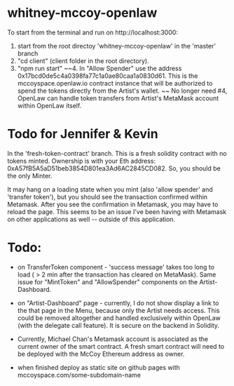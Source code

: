 # whitney-mccoy-openlaw

To start from the terminal and run on http://localhost:3000:
1.  start from the root directoy 'whitney-mccoy-openlaw' in the 'master' branch
2. "cd client" (client folder in the root directory). 
3. "npm run start" 
~~4. In "Allow Spender" use the address 0x17bcd0de5c4a0398fa77c1a0ae80caa1a0830d61. This is the mccoyspace.openlaw.io contract instance that will be authorized to spend the tokens directly from the Artist's wallet. ~~
No longer need #4, OpenLaw can handle token transfers from Artist's MetaMask account within OpenLaw itself. 

# Todo for Jennifer & Kevin
In the 'fresh-token-contract' branch. This is a fresh solidity contract with no tokens minted.  Ownership is with your Eth address: 0xA57fB5A5aD51beb3854D801ea3Ad6AC2845CD082.  So, you should be the only Minter. 
 
 It may hang on a loading state when you mint (also 'allow spender' and 'transfer token'), but you should see the transaction confirmed within Metamask. After you see the confirmation in Metamask, you may have to reload the page.  This seems to be an issue I've been having with Metamask on other applications as well -- outside of this application.   

# Todo: 

- on TransferToken component - 'success message' takes too long to load ( > 2 min after the transaction has cleared on MetaMask). Same issue for "MintToken" and "AllowSpender" components on the Artist-Dashboard. 

- on "Artist-Dashboard" page - currently, I do not show display a link to the that page in the Menu, because only the Artist needs access. This could be removed altogether and handled exclusively within OpenLaw (with the delegate call feature). It is secure on the backend in Solidity. 

- Currently, Michael Chan's Metamask account is associated as the current owner of the smart contract. A fresh smart contract will need to be deployed with the McCoy Ethereum address as owner. 

- when finished deploy as static site on github pages with mccoyspace.com/some-subdomain-name


